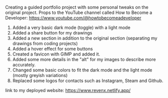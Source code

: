 Creating a guided portfolio project with some personal tweaks on the original project.
Props to the YouTube channel called How to Become a Developer: https://www.youtube.com/@howtobecomeadeveloper 

1. Added a very basic dark mode (toggle) with a light mode
2. Added a share button for my drawings
3. Added a new section in addition to the original section (separating my drawings from coding projects)
4. Added a hover effect for some buttons
5. Created a favicon with GIMP and added it.
6. Added some more details in the "alt" for my images to describe more accurately.
7. Changed some basic colors to fit the dark mode and the light mode (mostly greyish variations)
8. Replaced some logos for contacts such as Instagram, Steam and Github.

link to my deployed website: https://www.revenx.netlify.app/